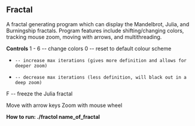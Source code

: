 <h2>Fractal</h2>

A fractal generating program which can display the Mandelbrot, Julia, and Burningship fractals. Program features include shifting/changing colors, tracking mouse zoom, moving with arrows, and multithreading.

<strong>Controls</strong>
1 - 6 -- change colors
0     -- reset to default colour scheme
+     -- increase max iterations (gives more definition and allows for deeper zoom)
-     -- decrease max iterations (less definition, will black out in a deep zoom)
F     -- freeze the Julia fractal

Move with arrow keys
Zoom with mouse wheel

<strong>How to run: ./fractol name_of_fractal</strong>